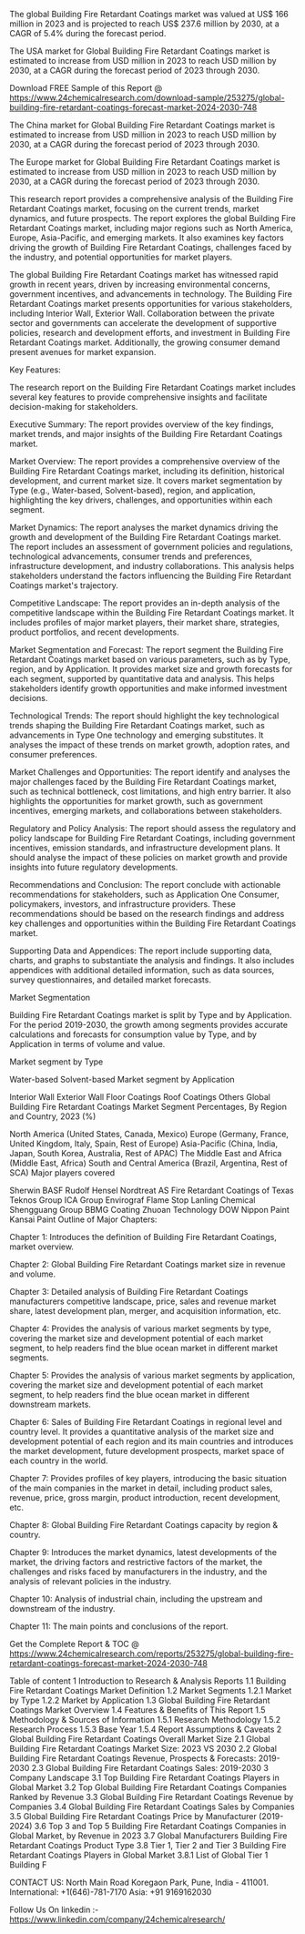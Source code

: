 The global Building Fire Retardant Coatings market was valued at US$ 166 million in 2023 and is projected to reach US$ 237.6 million by 2030, at a CAGR of 5.4% during the forecast period.

The USA market for Global Building Fire Retardant Coatings market is estimated to increase from USD million in 2023 to reach USD million by 2030, at a CAGR during the forecast period of 2023 through 2030.

Download FREE Sample of this Report @ https://www.24chemicalresearch.com/download-sample/253275/global-building-fire-retardant-coatings-forecast-market-2024-2030-748

The China market for Global Building Fire Retardant Coatings market is estimated to increase from USD million in 2023 to reach USD million by 2030, at a CAGR during the forecast period of 2023 through 2030.

The Europe market for Global Building Fire Retardant Coatings market is estimated to increase from USD million in 2023 to reach USD million by 2030, at a CAGR during the forecast period of 2023 through 2030.

This research report provides a comprehensive analysis of the Building Fire Retardant Coatings market, focusing on the current trends, market dynamics, and future prospects. The report explores the global Building Fire Retardant Coatings market, including major regions such as North America, Europe, Asia-Pacific, and emerging markets. It also examines key factors driving the growth of Building Fire Retardant Coatings, challenges faced by the industry, and potential opportunities for market players.

The global Building Fire Retardant Coatings market has witnessed rapid growth in recent years, driven by increasing environmental concerns, government incentives, and advancements in technology. The Building Fire Retardant Coatings market presents opportunities for various stakeholders, including Interior Wall, Exterior Wall. Collaboration between the private sector and governments can accelerate the development of supportive policies, research and development efforts, and investment in Building Fire Retardant Coatings market. Additionally, the growing consumer demand present avenues for market expansion.

Key Features:

The research report on the Building Fire Retardant Coatings market includes several key features to provide comprehensive insights and facilitate decision-making for stakeholders.

Executive Summary: The report provides overview of the key findings, market trends, and major insights of the Building Fire Retardant Coatings market.

Market Overview: The report provides a comprehensive overview of the Building Fire Retardant Coatings market, including its definition, historical development, and current market size. It covers market segmentation by Type (e.g., Water-based, Solvent-based), region, and application, highlighting the key drivers, challenges, and opportunities within each segment.

Market Dynamics: The report analyses the market dynamics driving the growth and development of the Building Fire Retardant Coatings market. The report includes an assessment of government policies and regulations, technological advancements, consumer trends and preferences, infrastructure development, and industry collaborations. This analysis helps stakeholders understand the factors influencing the Building Fire Retardant Coatings market's trajectory.

Competitive Landscape: The report provides an in-depth analysis of the competitive landscape within the Building Fire Retardant Coatings market. It includes profiles of major market players, their market share, strategies, product portfolios, and recent developments.

Market Segmentation and Forecast: The report segment the Building Fire Retardant Coatings market based on various parameters, such as by Type, region, and by Application. It provides market size and growth forecasts for each segment, supported by quantitative data and analysis. This helps stakeholders identify growth opportunities and make informed investment decisions.

Technological Trends: The report should highlight the key technological trends shaping the Building Fire Retardant Coatings market, such as advancements in Type One technology and emerging substitutes. It analyses the impact of these trends on market growth, adoption rates, and consumer preferences.

Market Challenges and Opportunities: The report identify and analyses the major challenges faced by the Building Fire Retardant Coatings market, such as technical bottleneck, cost limitations, and high entry barrier. It also highlights the opportunities for market growth, such as government incentives, emerging markets, and collaborations between stakeholders.

Regulatory and Policy Analysis: The report should assess the regulatory and policy landscape for Building Fire Retardant Coatings, including government incentives, emission standards, and infrastructure development plans. It should analyse the impact of these policies on market growth and provide insights into future regulatory developments.

Recommendations and Conclusion: The report conclude with actionable recommendations for stakeholders, such as Application One Consumer, policymakers, investors, and infrastructure providers. These recommendations should be based on the research findings and address key challenges and opportunities within the Building Fire Retardant Coatings market.

Supporting Data and Appendices: The report include supporting data, charts, and graphs to substantiate the analysis and findings. It also includes appendices with additional detailed information, such as data sources, survey questionnaires, and detailed market forecasts.

Market Segmentation

Building Fire Retardant Coatings market is split by Type and by Application. For the period 2019-2030, the growth among segments provides accurate calculations and forecasts for consumption value by Type, and by Application in terms of volume and value.

Market segment by Type

Water-based
Solvent-based
Market segment by Application

Interior Wall
Exterior Wall
Floor Coatings
Roof Coatings
Others
Global Building Fire Retardant Coatings Market Segment Percentages, By Region and Country, 2023 (%)

North America (United States, Canada, Mexico)
Europe (Germany, France, United Kingdom, Italy, Spain, Rest of Europe)
Asia-Pacific (China, India, Japan, South Korea, Australia, Rest of APAC)
The Middle East and Africa (Middle East, Africa)
South and Central America (Brazil, Argentina, Rest of SCA)
Major players covered

Sherwin
BASF
Rudolf Hensel
Nordtreat AS
Fire Retardant Coatings of Texas
Teknos Group
ICA Group
Envirograf
Flame Stop
Lanling Chemical
Shengguang Group
BBMG Coating
Zhuoan Technology
DOW
Nippon Paint
Kansai Paint
Outline of Major Chapters:

Chapter 1: Introduces the definition of Building Fire Retardant Coatings, market overview.

Chapter 2: Global Building Fire Retardant Coatings market size in revenue and volume.

Chapter 3: Detailed analysis of Building Fire Retardant Coatings manufacturers competitive landscape, price, sales and revenue market share, latest development plan, merger, and acquisition information, etc.

Chapter 4: Provides the analysis of various market segments by type, covering the market size and development potential of each market segment, to help readers find the blue ocean market in different market segments.

Chapter 5: Provides the analysis of various market segments by application, covering the market size and development potential of each market segment, to help readers find the blue ocean market in different downstream markets.

Chapter 6: Sales of Building Fire Retardant Coatings in regional level and country level. It provides a quantitative analysis of the market size and development potential of each region and its main countries and introduces the market development, future development prospects, market space of each country in the world.

Chapter 7: Provides profiles of key players, introducing the basic situation of the main companies in the market in detail, including product sales, revenue, price, gross margin, product introduction, recent development, etc.

Chapter 8: Global Building Fire Retardant Coatings capacity by region & country.

Chapter 9: Introduces the market dynamics, latest developments of the market, the driving factors and restrictive factors of the market, the challenges and risks faced by manufacturers in the industry, and the analysis of relevant policies in the industry.

Chapter 10: Analysis of industrial chain, including the upstream and downstream of the industry.

Chapter 11: The main points and conclusions of the report.

Get the Complete Report & TOC @ https://www.24chemicalresearch.com/reports/253275/global-building-fire-retardant-coatings-forecast-market-2024-2030-748

Table of content
1 Introduction to Research & Analysis Reports
1.1 Building Fire Retardant Coatings Market Definition
1.2 Market Segments
1.2.1 Market by Type
1.2.2 Market by Application
1.3 Global Building Fire Retardant Coatings Market Overview
1.4 Features & Benefits of This Report
1.5 Methodology & Sources of Information
1.5.1 Research Methodology
1.5.2 Research Process
1.5.3 Base Year
1.5.4 Report Assumptions & Caveats
2 Global Building Fire Retardant Coatings Overall Market Size
2.1 Global Building Fire Retardant Coatings Market Size: 2023 VS 2030
2.2 Global Building Fire Retardant Coatings Revenue, Prospects & Forecasts: 2019-2030
2.3 Global Building Fire Retardant Coatings Sales: 2019-2030
3 Company Landscape
3.1 Top Building Fire Retardant Coatings Players in Global Market
3.2 Top Global Building Fire Retardant Coatings Companies Ranked by Revenue
3.3 Global Building Fire Retardant Coatings Revenue by Companies
3.4 Global Building Fire Retardant Coatings Sales by Companies
3.5 Global Building Fire Retardant Coatings Price by Manufacturer (2019-2024)
3.6 Top 3 and Top 5 Building Fire Retardant Coatings Companies in Global Market, by Revenue in 2023
3.7 Global Manufacturers Building Fire Retardant Coatings Product Type
3.8 Tier 1, Tier 2 and Tier 3 Building Fire Retardant Coatings Players in Global Market
3.8.1 List of Global Tier 1 Building F

CONTACT US:
North Main Road Koregaon Park, Pune, India - 411001.
International: +1(646)-781-7170
Asia: +91 9169162030

Follow Us On linkedin :- https://www.linkedin.com/company/24chemicalresearch/
